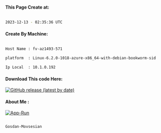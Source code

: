 
   
#### This Page Create at:

```bash

2023-12-13 - 02:35:36 UTC

```

#### Create By Machine:

```bash

Host Name : fv-az1493-571

platform  : Linux-6.2.0-1018-azure-x86_64-with-debian-bookworm-sid

Ip Local  : 10.1.0.192

```
#### Download This code Here:

[![GitHub release (latest by date)](https://img.shields.io/github/v/release/Gosdan-Movsesian/Gosdan?style=for-the-badge&label=Download)](https://github.com/Gosdan-Movsesian/Gosdan/releases) 

</p> 

#### About Me :

[![App-Run](https://github.com/Gosdan-Movsesian/Gosdan/actions/workflows/App-Run.yml/badge.svg)](https://github.com/Gosdan-Movsesian/Gosdan/actions/workflows/App-Run.yml)

```bash

Gosdan-Movsesian

```

